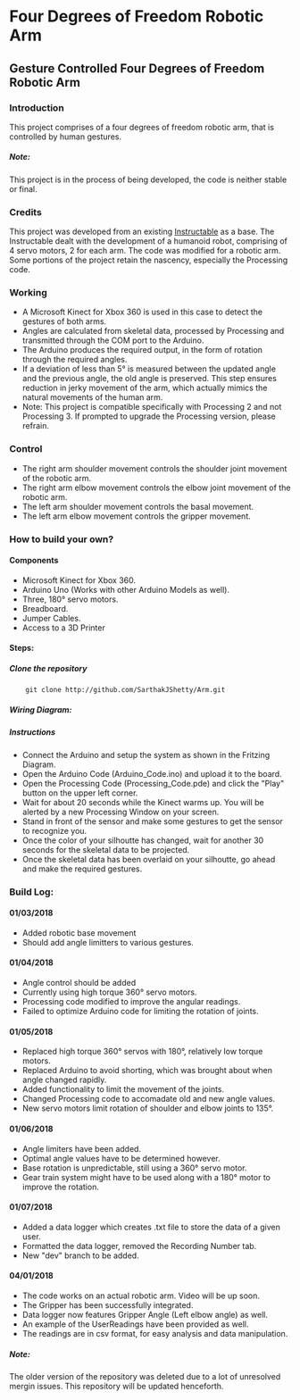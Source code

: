 # Four Degrees of Freedom Robotic Arm
## Gesture Controlled Four Degrees of Freedom Robotic Arm

### Introduction
This project comprises of a four degrees of freedom robotic arm, that is controlled by human gestures.

##### Note:
This project is in the process of being developed, the code is neither stable or final.

### Credits
This project was developed from an existing [Instructable](http://www.instructables.com/id/Kinect-Controlled-Arms/) as a base. The Instructable dealt with the development of a humanoid robot, comprising of 4 servo motors, 2 for each arm. The code was modified for a robotic arm. Some portions of the project retain the nascency, especially the Processing code.

### Working
- A Microsoft Kinect for Xbox 360 is used in this case to detect the gestures of both arms.
- Angles are calculated from skeletal data, processed by Processing and transmitted through the COM port to the Arduino.
- The Arduino produces the required output, in the form of rotation through the required angles.
- If a deviation of less than 5° is measured between the updated angle and the previous angle, the old angle is preserved. This step ensures reduction in jerky movement of the arm, which actually mimics the natural movements of the human arm.
- Note: This project is compatible specifically with Processing 2 and not Processing 3. If prompted to upgrade the Processing version, please refrain.

### Control
- The right arm shoulder movement controls the shoulder joint movement of the robotic arm.
- The right arm elbow movement controls the elbow joint movement of the robotic arm.
- The left arm shoulder movement controls the basal movement.
- The left arm elbow movement controls the gripper movement.

### How to build your own?

#### Components
- Microsoft Kinect for Xbox 360.
- Arduino Uno (Works with other Arduino Models as well).
- Three, 180° servo motors.
- Breadboard.
- Jumper Cables.
- Access to a 3D Printer

#### Steps:

##### Clone the repository
```
	git clone http://github.com/SarthakJShetty/Arm.git
```
##### Wiring Diagram:


##### Instructions

- Connect the Arduino and setup the system as shown in the Fritzing Diagram.
- Open the Arduino Code (Arduino_Code.ino) and upload it to the board.
- Open the Processing Code (Processing_Code.pde) and click the "Play" button on the upper left corner.
- Wait for about 20 seconds while the Kinect warms up. You will be alerted by a new Processing Window on your screen.
- Stand in front of the sensor and make some gestures to get the sensor to recognize you.
- Once the color of your silhoutte has changed, wait for another 30 seconds for the skeletal data to be projected.
- Once the skeletal data has been overlaid on your silhoutte, go ahead and make the required gestures.

### Build Log:

#### 01/03/2018
- Added robotic base movement
- Should add angle limitters to various gestures.

#### 01/04/2018
- Angle control should be added
- Currently using high torque 360° servo motors.
- Processing code modified to improve the angular readings.
- Failed to optimize Arduino code for limiting the rotation of joints.

#### 01/05/2018
- Replaced high torque 360° servos with 180°, relatively low torque motors.
- Replaced Arduino to avoid shorting, which was brought about when angle changed rapidly.
- Added functionality to limit the movement of the joints.
- Changed Processing code to accomadate old and new angle values.
- New servo motors limit rotation of shoulder and elbow joints to 135°.


#### 01/06/2018
- Angle limiters have been added.
- Optimal angle values have to be determined however.
- Base rotation is unpredictable, still using a 360° servo motor.
- Gear train system might have to be used along with a 180° motor to improve the rotation.

#### 01/07/2018
- Added a data logger which creates .txt file to store the data of a given user.
- Formatted the data logger, removed the Recording Number tab.
- New "dev" branch to be added.

#### 04/01/2018
- The code works on an actual robotic arm. Video will be up soon.
- The Gripper has been successfully integrated.
- Data logger now features Gripper Angle (Left elbow angle) as well.
- An example of the UserReadings have been provided as well.
- The readings are in csv format, for easy analysis and data manipulation.

##### Note:
The older version of the repository was deleted due to a lot of unresolved mergin issues. This repository will be updated henceforth.